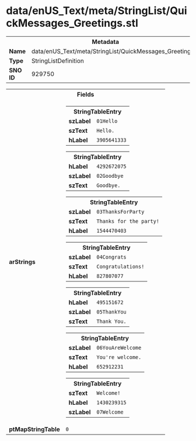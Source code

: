 <h1>data/enUS_Text/meta/StringList/QuickMessages_Greetings.stl</h1><table><tr><th colspan="100%">Metadata</th></tr><tr><td><b>Name</b></td><td>data/enUS_Text/meta/StringList/QuickMessages_Greetings.stl</td></tr><tr><td><b>Type</b></td><td>StringListDefinition</td></tr><tr><td><b>SNO ID</b></td><td>929750</td></tr></table>

<table><tr><th colspan="100%">Fields</th></tr><tr><td><b>arStrings</b></td><td><table><tr><th colspan="100%">StringTableEntry</th></tr><tr><td><b>szLabel</b></td><td><code>01Hello</code></td></tr><tr><td><b>szText</b></td><td><code>Hello.</code></td></tr><tr><td><b>hLabel</b></td><td><code>3905641333</code></td></tr></table>


<table><tr><th colspan="100%">StringTableEntry</th></tr><tr><td><b>hLabel</b></td><td><code>4292672075</code></td></tr><tr><td><b>szLabel</b></td><td><code>02Goodbye</code></td></tr><tr><td><b>szText</b></td><td><code>Goodbye.</code></td></tr></table>


<table><tr><th colspan="100%">StringTableEntry</th></tr><tr><td><b>szLabel</b></td><td><code>03ThanksForParty</code></td></tr><tr><td><b>szText</b></td><td><code>Thanks for the party!</code></td></tr><tr><td><b>hLabel</b></td><td><code>1544470403</code></td></tr></table>


<table><tr><th colspan="100%">StringTableEntry</th></tr><tr><td><b>szLabel</b></td><td><code>04Congrats</code></td></tr><tr><td><b>szText</b></td><td><code>Congratulations!</code></td></tr><tr><td><b>hLabel</b></td><td><code>827807077</code></td></tr></table>


<table><tr><th colspan="100%">StringTableEntry</th></tr><tr><td><b>hLabel</b></td><td><code>495151672</code></td></tr><tr><td><b>szLabel</b></td><td><code>05ThankYou</code></td></tr><tr><td><b>szText</b></td><td><code>Thank You.</code></td></tr></table>


<table><tr><th colspan="100%">StringTableEntry</th></tr><tr><td><b>szLabel</b></td><td><code>06YouAreWelcome</code></td></tr><tr><td><b>szText</b></td><td><code>You're welcome.</code></td></tr><tr><td><b>hLabel</b></td><td><code>652912231</code></td></tr></table>


<table><tr><th colspan="100%">StringTableEntry</th></tr><tr><td><b>szText</b></td><td><code>Welcome!</code></td></tr><tr><td><b>hLabel</b></td><td><code>1430239315</code></td></tr><tr><td><b>szLabel</b></td><td><code>07Welcome</code></td></tr></table>


</td></tr><tr><td><b>ptMapStringTable</b></td><td><code>0</code></td></tr></table>

